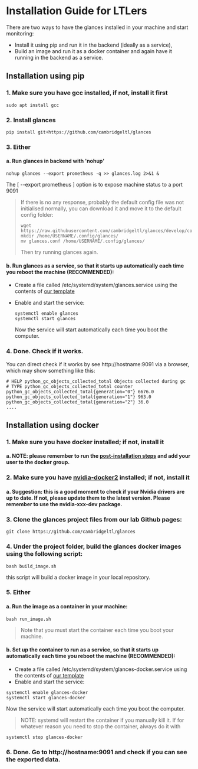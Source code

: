 # Installation Guide for LTLers

There are two ways to have the glances installed in your machine and start monitoring: 

- Install it using pip and run it in the backend (ideally as a service),
- Build an image and run it as a docker container and again have it running in the backend as a service.

## Installation using pip 

### 1. Make sure you have gcc installed, if not, install it first

```shell
sudo apt install gcc
```

### 2. Install glances

```
pip install git+https://github.com/cambridgeltl/glances
```

### 3. Either

#### a. Run glances in backend with 'nohup'

```
nohup glances --export prometheus -q >> glances.log 2>&1 &
```

The [ --export prometheus ] option is to expose machine status to a port 9091

> If there is no any response, probably the default config file was not initialised normally, you can download it and move it to the default config folder:
>
> ```shell
> wget https://raw.githubusercontent.com/cambridgeltl/glances/develop/conf/glances.conf
> mkdir /home/USERNAME/.config/glances/
> mv glances.conf /home/USERNAME/.config/glances/
> ```
>
> Then try running glances again.

#### b. Run glances as a service, so that it starts up automatically each time you reboot the machine (RECOMMENDED):

- Create a file called /etc/systemd/system/glances.service using the contents of [our template](https://github.com/cambridgeltl/glances/blob/develop/glances.service)

- Enable and start the service:

  ```shell
  systemctl enable glances
  systemctl start glances
  ```

  Now the service will start automatically each time you boot the computer. 

### 4. Done. Check if it works.

You can direct check if it works by see http://hostname:9091 via a browser, which may show something like this:

```shell
# HELP python_gc_objects_collected_total Objects collected during gc
# TYPE python_gc_objects_collected_total counter
python_gc_objects_collected_total{generation="0"} 6676.0
python_gc_objects_collected_total{generation="1"} 963.0
python_gc_objects_collected_total{generation="2"} 36.0
....
```



## Installation using docker

### 1. Make sure you have docker installed; if not, install it 

#### a. NOTE: please remember to run the [post-installation steps](https://docs.docker.com/engine/install/linux-postinstall/) and add your user to the docker group.

### 2. Make sure you have [nvidia-docker2](https://github.com/NVIDIA/nvidia-docker) installed; if not, install it

#### a. Suggestion: this is a good moment to check if your Nvidia drivers are up to date. If not, please update them to the latest version. Please remember to use the nvidia-xxx-dev package.

### 3. Clone the glances project files from our lab Github pages: 

```shell
git clone https://github.com/cambridgeltl/glances
```

### 4. Under the project folder, build the glances docker images using the following script:

```shell
bash build_image.sh
```

this script will build a docker image in your local repository.

### 5. Either

#### a. Run the image as a container in your machine:

```shell
bash run_image.sh
```

> Note that you must start the container each time you boot your machine.

#### b. Set up the container to run as a service, so that it starts up automatically each time you reboot the machine (RECOMMENDED):

- Create a file called /etc/systemd/system/glances-docker.service using the contents of [our template](https://github.com/cambridgeltl/glances/blob/develop/glances-docker.service)
- Enable and start the service:

 ```shell
systemctl enable glances-docker
systemctl start glances-docker
 ```

Now the service will start automatically each time you boot the computer. 

> NOTE: systemd will restart the container if you manually kill it. If for whatever reason you need to stop the container, always do it with

```shell
systemctl stop glances-docker
```

### 6. Done. Go to http://hostname:9091 and check if you can see the exported data.
